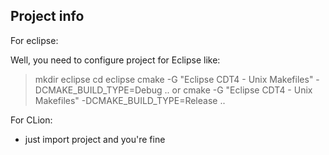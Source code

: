 ## Project info ##

For eclipse:

Well, you need to configure project for Eclipse like:

 > mkdir eclipse
 > cd eclipse
 > cmake -G "Eclipse CDT4 - Unix Makefiles" -DCMAKE_BUILD_TYPE=Debug ..
or 
 > cmake -G "Eclipse CDT4 - Unix Makefiles" -DCMAKE_BUILD_TYPE=Release ..

For CLion:

- just import project and you're fine
